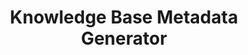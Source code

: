 ---
alias: KB-METADATA-GENERATOR
version: 1.1.0
type: utility
title: Knowledge Base Metadata Generator
status: active
expected_artifacts:
  - id: file_path
    type: primary
    description: "The relative path of the file to be analyzed (e.g., 'src/shared/models.py')."
  - id: file_content
    type: primary
    description: "The full text content of the file to be analyzed."
output_contract:
  description: "A single, minified JSON object containing structured metadata about a source file."
  schema:
    id: "string"
    src: "string"
    description: "string"
---